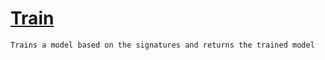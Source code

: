 # [Train](./IClassifier-100663476.md)

`Trains a model based on the signatures and returns the trained model`
